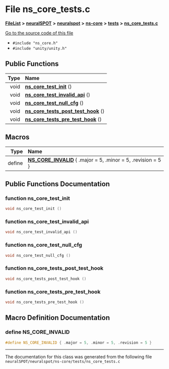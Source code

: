 

# File ns\_core\_tests.c



[**FileList**](files.md) **>** [**neuralSPOT**](dir_75594cce7c7773aa3cb253214bf56510.md) **>** [**neuralspot**](dir_b737d82f35ec218ac5a7ef4105db9c0e.md) **>** [**ns-core**](dir_7a01d249276e526cbac17daf32597066.md) **>** [**tests**](dir_ae8b3b42ecd578532e898a7057869875.md) **>** [**ns\_core\_tests.c**](ns__core__tests_8c.md)

[Go to the source code of this file](ns__core__tests_8c_source.md)



* `#include "ns_core.h"`
* `#include "unity/unity.h"`





































## Public Functions

| Type | Name |
| ---: | :--- |
|  void | [**ns\_core\_test\_init**](#function-ns_core_test_init) () <br> |
|  void | [**ns\_core\_test\_invalid\_api**](#function-ns_core_test_invalid_api) () <br> |
|  void | [**ns\_core\_test\_null\_cfg**](#function-ns_core_test_null_cfg) () <br> |
|  void | [**ns\_core\_tests\_post\_test\_hook**](#function-ns_core_tests_post_test_hook) () <br> |
|  void | [**ns\_core\_tests\_pre\_test\_hook**](#function-ns_core_tests_pre_test_hook) () <br> |



























## Macros

| Type | Name |
| ---: | :--- |
| define  | [**NS\_CORE\_INVALID**](ns__core__tests_8c.md#define-ns_core_invalid)          { .major = 5, .minor = 5, .revision = 5 }<br> |

## Public Functions Documentation




### function ns\_core\_test\_init 

```C++
void ns_core_test_init () 
```






### function ns\_core\_test\_invalid\_api 

```C++
void ns_core_test_invalid_api () 
```






### function ns\_core\_test\_null\_cfg 

```C++
void ns_core_test_null_cfg () 
```






### function ns\_core\_tests\_post\_test\_hook 

```C++
void ns_core_tests_post_test_hook () 
```






### function ns\_core\_tests\_pre\_test\_hook 

```C++
void ns_core_tests_pre_test_hook () 
```



## Macro Definition Documentation





### define NS\_CORE\_INVALID 

```C++
#define NS_CORE_INVALID { .major = 5, .minor = 5, .revision = 5 }
```




------------------------------
The documentation for this class was generated from the following file `neuralSPOT/neuralspot/ns-core/tests/ns_core_tests.c`


